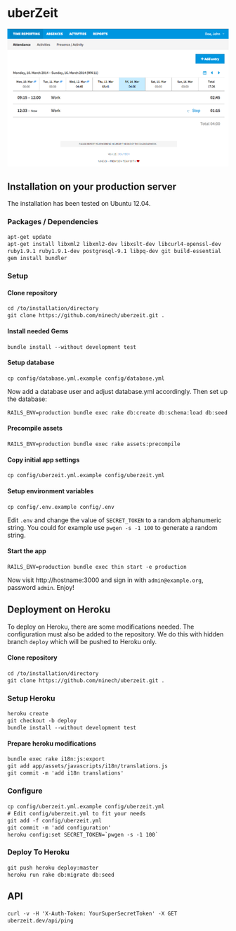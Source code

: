 # uberZeit

![Time Reporting](doc/images/time_reporting.png)

## Installation on your production server

The installation has been tested on Ubuntu 12.04.

### Packages / Dependencies

    apt-get update
    apt-get install libxml2 libxml2-dev libxslt-dev libcurl4-openssl-dev ruby1.9.1 ruby1.9.1-dev postgresql-9.1 libpq-dev git build-essential
    gem install bundler


### Setup

#### Clone repository

    cd /to/installation/directory
    git clone https://github.com/ninech/uberzeit.git .

#### Install needed Gems

    bundle install --without development test

#### Setup database

    cp config/database.yml.example config/database.yml

Now add a database user and adjust database.yml accordingly.
Then set up the database:

    RAILS_ENV=production bundle exec rake db:create db:schema:load db:seed


#### Precompile assets

    RAILS_ENV=production bundle exec rake assets:precompile


#### Copy initial app settings

    cp config/uberzeit.yml.example config/uberzeit.yml


#### Setup environment variables

    cp config/.env.example config/.env

Edit `.env` and change the value of `SECRET_TOKEN` to a random alphanumeric string.
You could for example use `pwgen -s -1 100` to generate a random string.

#### Start the app

    RAILS_ENV=production bundle exec thin start -e production

Now visit http://hostname:3000 and sign in with `admin@example.org`, password `admin`. Enjoy!


## Deployment on Heroku

To deploy on Heroku, there are some modifications needed. The configuration must
also be added to the repository.
We do this with hidden branch `deploy` which will be pushed to Heroku only.

#### Clone repository

    cd /to/installation/directory
    git clone https://github.com/ninech/uberzeit.git .

### Setup Heroku

    heroku create
    git checkout -b deploy
    bundle install --without development test

#### Prepare heroku modifications

    bundle exec rake i18n:js:export
    git add app/assets/javascripts/i18n/translations.js
    git commit -m 'add i18n translations'

### Configure

    cp config/uberzeit.yml.example config/uberzeit.yml
    # Edit config/uberzeit.yml to fit your needs
    git add -f config/uberzeit.yml
    git commit -m 'add configuration'
    heroku config:set SECRET_TOKEN=`pwgen -s -1 100`

### Deploy To Heroku

    git push heroku deploy:master
    heroku run rake db:migrate db:seed

## API

    curl -v -H 'X-Auth-Token: YourSuperSecretToken' -X GET uberzeit.dev/api/ping
